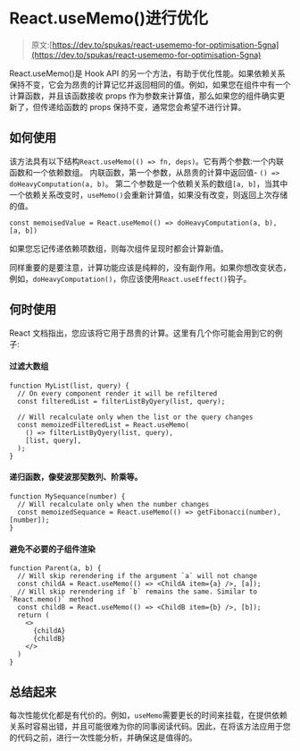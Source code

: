 # React.useMemo()进行优化

> 原文:[https://dev.to/spukas/react-usememo-for-optimisation-5gna](https://dev.to/spukas/react-usememo-for-optimisation-5gna)

React.useMemo()是 Hook API 的另一个方法，有助于优化性能。如果依赖关系保持不变，它会为昂贵的计算记忆并返回相同的值。例如，如果您在组件中有一个计算函数，并且该函数接收 props 作为参数来计算值，那么如果您的组件确实更新了，但传递给函数的 props 保持不变，通常您会希望不进行计算。

## [](#how-to-use-it)如何使用

该方法具有以下结构`React.useMemo(() => fn, deps)`。它有两个参数:一个内联函数和一个依赖数组。
内联函数，第一个参数，从昂贵的计算中返回值- `() => doHeavyComputation(a, b)`。
第二个参数是一个依赖关系的数组`[a, b]`，当其中一个依赖关系改变时，`useMemo()`会重新计算值，如果没有改变，则返回上次存储的值。

```
const memoisedValue = React.useMemo(() => doHeavyComputation(a, b), [a, b]) 
```

如果您忘记传递依赖项数组，则每次组件呈现时都会计算新值。

同样重要的是要注意，计算功能应该是纯粹的，没有副作用。如果你想改变状态，例如，`doHeavyComputation()`，你应该使用`React.useEffect()`钩子。

## [](#when-to-use-it)何时使用

React 文档指出，您应该将它用于昂贵的计算。这里有几个你可能会用到它的例子:

#### [](#filtering-large-arrays)过滤大数组

```
function MyList(list, query) {
  // On every component render it will be refiltered
  const filteredList = filterListByQyery(list, query);

  // Will recalculate only when the list or the query changes
  const memoizedFilteredList = React.useMemo(
    () => filterListByQyery(list, query),
    [list, query],
  );
} 
```

#### [](#recursive-functions-like-fibonacci-series-factorial-etc)递归函数，像斐波那契数列、阶乘等。

```
function MySequance(number) {
  // Will recalculate only when the number changes
  const memoizedSequance = React.useMemo(() => getFibonacci(number), [number]);
} 
```

#### [](#avoid-unnecessary-child-component-rendering)避免不必要的子组件渲染

```
function Parent(a, b) {
  // Will skip rerendering if the argument `a` will not change
  const childA = React.useMemo(() => <ChildA item={a} />, [a]); 
  // Will skip rerendering if `b` remains the same. Similar to `React.memo()` method
  const childB = React.useMemo(() => <ChildB item={b} />, [b]); 
  return (
    <>
      {childA}
      {childB}
    </>
  )
} 
```

## [](#wrap-up)总结起来

每次性能优化都是有代价的。例如，`useMemo`需要更长的时间来挂载，在提供依赖关系时容易出错，并且可能很难为你的同事阅读代码。因此，在将该方法应用于您的代码之前，进行一次性能分析，并确保这是值得的。